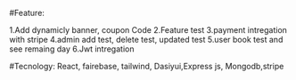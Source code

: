 #Feature: 

1.Add dynamicly banner, coupon Code
2.Feature test 
3.payment intregation with stripe
4.admin add test, delete test, updated test
5.user book test and see remaing day 
6.Jwt intregation

#Tecnology:
React, fairebase, tailwind, Dasiyui,Express js, Mongodb,stripe

